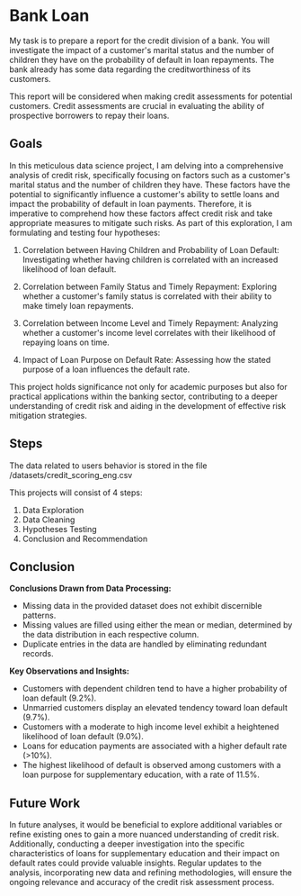 # Bank Loan

My task is to prepare a report for the credit division of a bank. You will investigate the impact of a customer's marital status and the number of children they have on the probability of default in loan repayments. The bank already has some data regarding the creditworthiness of its customers.

This report will be considered when making credit assessments for potential customers. Credit assessments are crucial in evaluating the ability of prospective borrowers to repay their loans.

## Goals

In this meticulous data science project, I am delving into a comprehensive analysis of credit risk, specifically focusing on factors such as a customer's marital status and the number of children they have. These factors have the potential to significantly influence a customer's ability to settle loans and impact the probability of default in loan payments. Therefore, it is imperative to comprehend how these factors affect credit risk and take appropriate measures to mitigate such risks. As part of this exploration, I am formulating and testing four hypotheses:

1. Correlation between Having Children and Probability of Loan Default: Investigating whether having children is correlated with an increased likelihood of loan default.

2. Correlation between Family Status and Timely Repayment: Exploring whether a customer's family status is correlated with their ability to make timely loan repayments.

3. Correlation between Income Level and Timely Repayment: Analyzing whether a customer's income level correlates with their likelihood of repaying loans on time.

4. Impact of Loan Purpose on Default Rate: Assessing how the stated purpose of a loan influences the default rate.

This project holds significance not only for academic purposes but also for practical applications within the banking sector, contributing to a deeper understanding of credit risk and aiding in the development of effective risk mitigation strategies.

## Steps

The data related to users behavior is stored in the file /datasets/credit_scoring_eng.csv

This projects will consist of 4 steps:

1. Data Exploration
2. Data Cleaning
3. Hypotheses Testing
4. Conclusion and Recommendation

## Conclusion

**Conclusions Drawn from Data Processing:**

* Missing data in the provided dataset does not exhibit discernible patterns.
* Missing values are filled using either the mean or median, determined by the data distribution in each respective column.
* Duplicate entries in the data are handled by eliminating redundant records.

**Key Observations and Insights:**

* Customers with dependent children tend to have a higher probability of loan default (9.2%).
* Unmarried customers display an elevated tendency toward loan default (9.7%).
* Customers with a moderate to high income level exhibit a heightened likelihood of loan default (9.0%).
* Loans for education payments are associated with a higher default rate (>10%).
* The highest likelihood of default is observed among customers with a loan purpose for supplementary education, with a rate of 11.5%.

## Future Work

In future analyses, it would be beneficial to explore additional variables or refine existing ones to gain a more nuanced understanding of credit risk. Additionally, conducting a deeper investigation into the specific characteristics of loans for supplementary education and their impact on default rates could provide valuable insights. Regular updates to the analysis, incorporating new data and refining methodologies, will ensure the ongoing relevance and accuracy of the credit risk assessment process.


